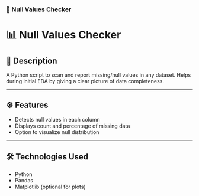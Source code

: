 ### 📌 Null Values Checker

# 📊 Null Values Checker

## 📝 Description
A Python script to scan and report missing/null values in any dataset. Helps during initial EDA by giving a clear picture of data completeness.

---

## ⚙️ Features
- Detects null values in each column
- Displays count and percentage of missing data
- Option to visualize null distribution

---

## 🛠️ Technologies Used
- Python
- Pandas
- Matplotlib (optional for plots)
